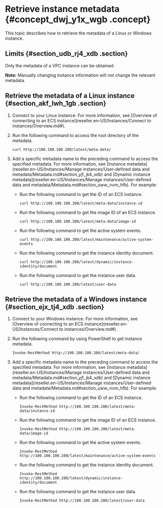 # Retrieve instance metadata {#concept_dwj_y1x_wgb .concept}

This topic describes how to retrieve the metadata of a Linux or Windows instance.

## Limits {#section_udb_rj4_xdb .section}

Only the metadata of a VPC instance can be obtained.

**Note:** Manually changing instance information will not change the relevant metadata.

## Retrieve the metadata of a Linux instance {#section_akf_lwh_1gb .section}

1.  Connect to your Linux instance. For more information, see [Overview of connecting to an ECS instance](reseller.en-US/Instances/Connect to instances/Overview.md#).
2.  Run the following command to access the root directory of the metadata.

    ```
    curl http://100.100.100.200/latest/meta-data/
    ```

3.  Add a specific metadata name to the preceding command to access the specified metadata. For more information, see [Instance metadata](reseller.en-US/Instances/Manage instances/User-defined data and metadata/Metadata.md#section_yjf_jk4_xdb) and [Dynamic instance metadata](reseller.en-US/Instances/Manage instances/User-defined data and metadata/Metadata.md#section_uww_nvm_hfb). For example:
    -   Run the following command to get the ID of an ECS instance.

        ```
        curl http://100.100.100.200/latest/meta-data/instance-id
        ```

    -   Run the following command to get the image ID of an ECS instance.

        ```
        curl http://100.100.100.200/latest/meta-data/image-id
        ```

    -   Run the following command to get the active system events.

        ```
        curl http://100.100.100.200/latest/maintenance/active-system-events
        ```

    -   Run the following command to get the instance identity document.

        ```
        curl http://100.100.100.200/latest/dynamic/instance-identity/document
        ```

    -   Run the following command to get the instance user data.

        ```
        curl http://100.100.100.200/latest/user-data
        ```


## Retrieve the metadata of a Windows instance {#section_ejx_tj4_xdb .section}

1.  Connect to your Windows instance. For more information, see [Overview of connecting to an ECS instance](reseller.en-US/Instances/Connect to instances/Overview.md#).
2.  Run the following command by using PowerShell to get instance metadata.

    ```
    Invoke-RestMethod http://100.100.100.200/latest/meta-data/
    ```

3.  Add a specific metadata name to the preceding command to access the specified metadata. For more information, see [Instance metadata](reseller.en-US/Instances/Manage instances/User-defined data and metadata/Metadata.md#section_yjf_jk4_xdb) and [Dynamic instance metadata](reseller.en-US/Instances/Manage instances/User-defined data and metadata/Metadata.md#section_uww_nvm_hfb). For example:
    -   Run the following command to get the ID of an ECS instance.

        ```
        Invoke-RestMethod http://100.100.100.200/latest/meta-data/instance-id
        ```

    -   Run the following command to get the image ID of an ECS instance.

        ```
        Invoke-RestMethod http://100.100.100.200/latest/meta-data/image-id
        ```

    -   Run the following command to get the active system events.

        ```
        Invoke-RestMethod http://100.100.100.200/latest/maintenance/active-system-events
        ```

    -   Run the following command to get the instance identity document.

        ```
        Invoke-RestMethod http://100.100.100.200/latest/dynamic/instance-identity/document
        ```

    -   Run the following command to get the instance user data.

        ```
        Invoke-RestMethod http://100.100.100.200/latest/user-data
        ```


